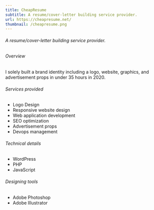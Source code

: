 ```yaml
---
title: CheapResume
subtitle: A resume/cover-letter building service provider.
url: https://cheapresume.net/
thumbnail: /cheapresume.png
---
```


<h6 class="mt-3">A resume/cover-letter building service provider.</h6>
<div class="text-left details mt-5">
  <h6>Overview</h6>
  <p>I solely built a brand identity including a logo, website, graphics, and advertisement props in under 35 hours in 2020.</p>
  <h6 class="mt-3">Services provided</h6>
  <ul>
    <li>Logo Design</li>
    <li>Responsive website design</li>
    <li>Web application development</li>
    <li>SEO optimization</li>
    <li>Advertisement props</li>
    <li>Devops management</li>
  </ul>
  <h6 class="mt-3">Technical details</h6>
  <ul>
    <li>WordPress</li>
    <li>PHP</li>
    <li>JavaScript</li>
  </ul>
  <h6 class="mt-3">Designing tools</h6>
  <ul>
    <li>Adobe Photoshop</li>
    <li>Adobe Illustrator</li>
  </ul>
</div>
